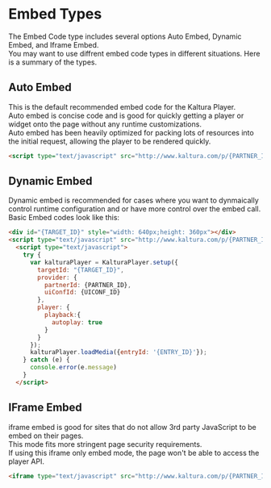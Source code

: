# Embed Types

The Embed Code type includes several options Auto Embed, Dynamic Embed, and Iframe Embed.<br> You may want to use diffrent embed code types in different situations. Here is a summary of the types. 

## Auto Embed
This is the default recommended embed code for the Kaltura Player.<br>
Auto embed is concise code and is good for quickly getting a player or widget onto the page without any runtime customizations.<br>
Auto embed has been heavily optimized for packing lots of resources into the initial request, allowing the player to be rendered quickly. 
```html
<script type="text/javascript" src="http://www.kaltura.com/p/{PARTNER_ID}/embedPlaykitJs/uiconf_id/{UICONF_ID}?autoembed=true&targetId={TARGET_ID}&entry_id={ENTRY_ID}&config={"player":{"playback":{"autoplay":true}"></script>
```

## Dynamic Embed
Dynamic embed is recommended for cases where you want to dynmaically control runtime configuration and or have more control over the embed call.<br>
Basic Embed codes look like this:
```html
<div id="{TARGET_ID}" style="width: 640px;height: 360px"></div>
<script type="text/javascript" src="http://www.kaltura.com/p/{PARTNER_ID}/embedPlaykitJs/uiconf_id/{UICONF_ID}"></script>
  <script type="text/javascript">
    try {
      var kalturaPlayer = KalturaPlayer.setup({
        targetId: "{TARGET_ID}",
        provider: {
          partnerId: {PARTNER_ID},
          uiConfId: {UICONF_ID}
        },
        player: {
          playback:{
            autoplay: true
          }
        }
      });
      kalturaPlayer.loadMedia({entryId: '{ENTRY_ID}'});
    } catch (e) {
      console.error(e.message)
    }
  </script>
```

## IFrame Embed
iframe embed is good for sites that do not allow 3rd party JavaScript to be embed on their pages.<br>
This mode fits more stringent page security requirements.<br>
If using this iframe only embed mode, the page won't be able to access the player API.
```html
<iframe type="text/javascript" src="http://www.kaltura.com/p/{PARTNER_ID}/embedPlaykitJs/uiconf_id/{UICONF_ID}?autoembed=true&targetId={TARGET_ID}&entry_id={ENTRY_ID}&config={"player":{"playback":{"autoplay":true}"></iframe>
```

